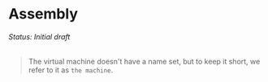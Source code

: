 # Assembly
###### Status: Initial draft

> The virtual machine doesn't have a name set, but to keep it short,
we refer to it as `the machine`.

